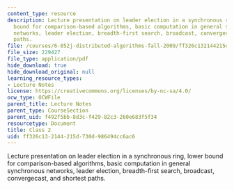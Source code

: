 ```yaml
---
content_type: resource
description: Lecture presentation on leader election in a synchronous ring, lower
  bound for comparison-based algorithms, basic computation in general synchronous
  networks, leader election, breadth-first search, broadcast, convergecast, and shortest
  paths.
file: /courses/6-852j-distributed-algorithms-fall-2009/ff326c132144215d730d986494cc6ac6_MIT6_852JF09_lec02.pdf
file_size: 229427
file_type: application/pdf
hide_download: true
hide_download_original: null
learning_resource_types:
- Lecture Notes
license: https://creativecommons.org/licenses/by-nc-sa/4.0/
ocw_type: OCWFile
parent_title: Lecture Notes
parent_type: CourseSection
parent_uid: f492f5bb-8d3c-f429-82c3-260e683f5f34
resourcetype: Document
title: Class 2
uid: ff326c13-2144-215d-730d-986494cc6ac6
---
```

Lecture presentation on leader election in a synchronous ring, lower bound for comparison-based algorithms, basic computation in general synchronous networks, leader election, breadth-first search, broadcast, convergecast, and shortest paths.